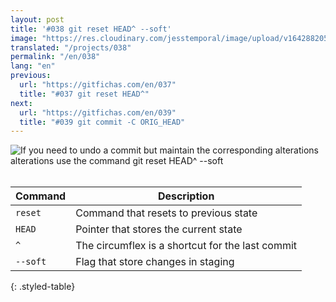 ```yaml
---
layout: post
title: '#038 git reset HEAD^ --soft'
image: "https://res.cloudinary.com/jesstemporal/image/upload/v1642882050/gitfichas/en/038/thumbnail_chdopd.jpg"
translated: "/projects/038"
permalink: "/en/038"
lang: "en"
previous:
  url: "https://gitfichas.com/en/037"
  title: "#037 git reset HEAD^"
next:
  url: "https://gitfichas.com/en/039"
  title: "#039 git commit -C ORIG_HEAD"
---
```


<img alt="If you need to undo a commit but maintain the corresponding alterations alterations use the command git reset HEAD^ --soft" src="https://res.cloudinary.com/jesstemporal/image/upload/v1642882051/gitfichas/en/038/full_ytpvz2.jpg"><br><br>

| Command | Description |
|---------|-------------|
| `reset` | Command that resets to previous state |
| `HEAD` | Pointer that stores the current state |
| `^` | The circumflex is a shortcut for the last commit |
| `--soft` | Flag that store changes in staging |
{: .styled-table}

<!--
<br> 
You might also be interested in reading this article:

<a href="FILL">
  <strong>FILL</strong>
</a>
-->
